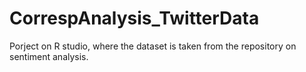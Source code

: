# CorrespAnalysis_TwitterData
Porject on R studio, where the dataset is taken from the repository on sentiment analysis.
